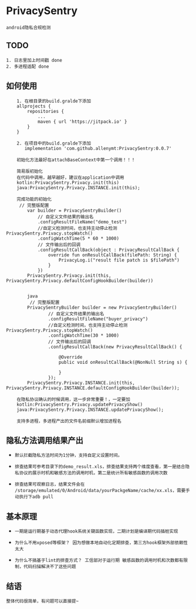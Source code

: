 # PrivacySentry
    android隐私合规检测

## TODO
    1. 日志里加上时间戳 done
    2. 多进程适配 done
## 如何使用

```
    1. 在根目录的build.gralde下添加
	allprojects {
		repositories {
			...
			maven { url 'https://jitpack.io' }
		}
	}
```



```
    2. 在项目中的build.gralde下添加
       implementation 'com.github.allenymt:PrivacySentry:0.0.7'
```

```
    初始化方法最好在attachBaseContext中第一个调用！！！
```

```
    简易版初始化
    在代码中调用，越早越好，建议在application中调用
    kotlin:PrivacySentry.Privacy.init(this)
    java:PrivacySentry.Privacy.INSTANCE.init(this);
```


```
    完成功能的初始化
     // 完整版配置
        var builder = PrivacySentryBuilder()
            // 自定义文件结果的输出名
            .configResultFileName("demo_test")
            //自定义检测时间，也支持主动停止检测 PrivacySentry.Privacy.stopWatch()
            .configWatchTime(5 * 60 * 1000)
            // 文件输出后的回调
            .configResultCallBack(object : PrivacyResultCallBack {
                override fun onResultCallBack(filePath: String) {
                    PrivacyLog.i("result file patch is $filePath")
                }
            })
        PrivacySentry.Privacy.init(this, PrivacySentry.Privacy.defaultConfigHookBuilder(builder))
        
        
        java
         // 完整版配置
        PrivacySentryBuilder builder = new PrivacySentryBuilder()
                // 自定义文件结果的输出名
                .configResultFileName("buyer_privacy")
                //自定义检测时间，也支持主动停止检测 PrivacySentry.Privacy.stopWatch()
                .configWatchTime(30 * 1000)
                // 文件输出后的回调
                .configResultCallBack(new PrivacyResultCallBack() {

                    @Override
                    public void onResultCallBack(@NonNull String s) {

                    }
                });
        PrivacySentry.Privacy.INSTANCE.init(this, PrivacySentry.Privacy.INSTANCE.defaultConfigHookBuilder(builder));
```


```
    在隐私协议确认的时候调用，这一步非常重要！，一定要加
    kotlin:PrivacySentry.Privacy.updatePrivacyShow()
    java:PrivacySentry.Privacy.INSTANCE.updatePrivacyShow();
```


```
    支持多进程，多进程产出的文件名前缀默认增加进程名
```



## 隐私方法调用结果产出
-     默认拦截隐私方法时间为1分钟，支持自定义设置时间。
-     排查结果可参考目录下的demo_result.xls，排查结果支持两个维度查看，第一是结合隐私协议的展示时机和敏感方法的调用时机，第二是统计所有敏感函数的调用次数
-     排查结果可观察日志，结果文件会在 /storage/emulated/0/Android/data/yourPackgeName/cache/xx.xls，需要手动执行下adb pull

## 基本原理
-     一期是运行期基于动态代理hook系统关键函数实现，二期计划是编译期代码插桩实现
-     为什么不用xposed等框架？ 因为想做本地自动化定期排查，第三方hook框架外部依赖性太大
-     为什么不搞基于lint的排查方式？ 工信部对于运行期 敏感函数的调用时机和次数都有限制，代码扫描解决不了这些问题


## 结语
    整体代码很简单，有问题可以直接提~

